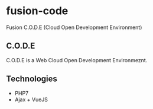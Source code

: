 # fusion-code
Fusion C.O.D.E (Cloud Open Development Environment)

## C.O.D.E

C.O.D.E is a Web Cloud Open Development Environmeznt.


## Technologies

* PHP7
* Ajax + VueJS


